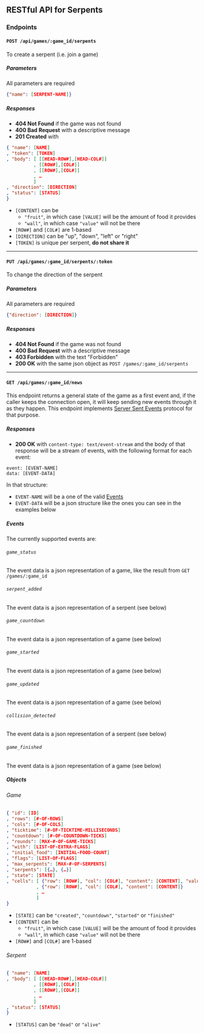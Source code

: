 ## RESTful API for Serpents

### Endpoints

#### ``POST /api/games/:game_id/serpents``
To create a serpent (i.e. join a game)

##### Parameters
All parameters are required
```json
{"name": [SERPENT-NAME]}
```

##### Responses
* **404 Not Found** if the game was not found
* **400 Bad Request** with a descriptive message
* **201 Created** with
```json
{ "name": [NAME]
, "token": [TOKEN]
, "body": [ [[HEAD-ROW#],[HEAD-COL#]]
          , [[ROW#],[COL#]]
          , [[ROW#],[COL#]]
          , …
          ]
, "direction": [DIRECTION]
, "status": [STATUS]
}
```
* `[CONTENT]` can be
  - `"fruit"`, in which case `[VALUE]` will be the amount of food it provides
  - `"wall"`, in which case `"value"` will not be there
* `[ROW#]` and `[COL#]` are 1-based
* `[DIRECTION]` can be "up", "down", "left" or "right"
* `[TOKEN]` is unique per serpent, **do not share it**

---

#### ``PUT /api/games/:game_id/serpents/:token``
To change the direction of the serpent

##### Parameters
All parameters are required
```json
{"direction": [DIRECTION]}
```

##### Responses
* **404 Not Found** if the game was not found
* **400 Bad Request** with a descriptive message
* **403 Forbidden** with the text "Forbidden"
* **200 OK** with the same json object as ``POST /games/:game_id/serpents``

---

#### ``GET /api/games/:game_id/news``
This endpoint returns a general state of the game as a first event and, if the caller keeps the connection open, it will keep sending new events through it as they happen. This endpoint implements [Server Sent Events](http://dev.w3.org/html5/eventsource/#server-sent-events-intro) protocol for that purpose.

##### Responses
* **200 OK** with ``content-type: text/event-stream`` and the body of that response will be a stream of events, with the following format for each event:
```http
event: [EVENT-NAME]
data: [EVENT-DATA]
```
In that structure:
  * ``EVENT-NAME`` will be a one of the valid [Events](#events)
  * ``EVENT-DATA`` will be a json structure like the ones you can see in the examples below

##### Events

The currently supported events are:

###### ``game_status``
The event data is a json representation of a game, like the result from `GET /games/:game_id`

###### ``serpent_added``
The event data is a json representation of a serpent (see below)

###### ``game_countdown``
The event data is a json representation of a game (see below)

###### ``game_started``
The event data is a json representation of a game (see below)

###### ``game_updated``
The event data is a json representation of a game (see below)

###### ``collision_detected``
The event data is a json representation of a serpent (see below)

###### ``game_finished``
The event data is a json representation of a game (see below)

##### Objects
###### Game
```json
{ "id": [ID]
, "rows": [#-OF-ROWS]
, "cols": [#-OF-COLS]
, "ticktime": [#-OF-TICKTIME-MILLISECONDS]
, "countdown": [#-OF-COUNTDOWN-TICKS]
, "rounds": [MAX-#-OF-GAME-TICKS]
, "with": [LIST-OF-EXTRA-FLAGS]
, "initial_food": [INITIAL-FOOD-COUNT]
, "flags": [LIST-OF-FLAGS]
, "max_serpents": [MAX-#-OF-SERPENTS]
, "serpents": [{…}, {…}]
, "state": [STATE]
, "cells": [ {"row": [ROW#], "col": [COL#], "content": [CONTENT], "value": [VALUE]}
           , {"row": [ROW#], "col": [COL#], "content": [CONTENT]}
           , …
           ]
}
```
* `[STATE]` can be `"created"`, `"countdown"`, `"started"` or `"finished"`
* `[CONTENT]` can be
  - `"fruit"`, in which case `[VALUE]` will be the amount of food it provides
  - `"wall"`, in which case `"value"` will not be there
* `[ROW#]` and `[COL#]` are 1-based

###### Serpent
```json
{ "name": [NAME]
, "body": [ [[HEAD-ROW#],[HEAD-COL#]]
          , [[ROW#],[COL#]]
          , [[ROW#],[COL#]]
          , …
          ]
, "status": [STATUS]
}
```
* `[STATUS]` can be `"dead"` or `"alive"`
